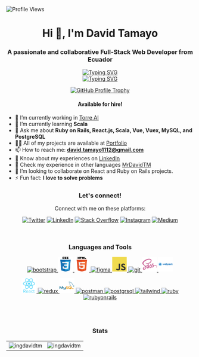 <p align="left">
  <img src="https://komarev.com/ghpvc/?username=mrdavidtm&label=Profile%20views&color=0e75b6&style=flat-square" alt="Profile Views">
</p>

<h1 align="center">Hi 👋, I'm David Tamayo</h1>
<h3 align="center">A passionate and collaborative Full-Stack Web Developer from Ecuador</h3>

<div align="center">
  <a href="https://git.io/typing-svg">
    <img src="https://readme-typing-svg.herokuapp.com?font=Fira+Code&size=40&pause=1100&color=53A718&center=true&vCenter=true&width=435&lines=%22Hello%2C+World!%22" alt="Typing SVG">
  </a>
</div>

<div align="center">
  <a href="https://git.io/typing-svg">
    <img src="https://readme-typing-svg.herokuapp.com?font=Fira+Code&size=15&duration=1250&color=53A718&background=000000&center=true&vCenter=true&multiline=true&width=360&height=120&lines=00100010+01001000+01100101+01101100;01101100+01101111+00101100+00100000;01010111+01101111+01110010+01101100;01100100+00100001+00100010" alt="Typing SVG">
  </a>
</div>

<p align="center">
  <a href="https://github.com/ryo-ma/github-profile-trophy">
    <img src="https://github-profile-trophy.vercel.app/?username=mrdavidtm&margin-w=15&theme=juicyfresh&no-frame=true" alt="GitHub Profile Trophy">
  </a>
</p>
<h4 align="center">Available for hire!</h4>

- 🔭 I’m currently working in [Torre AI](https://github.com/MrDavidTM)
- 🌱 I’m currently learning **Scala**
- 💬 Ask me about **Ruby on Rails, React.js, Scala, Vue, Vuex, MySQL, and PostgreSQL**
- 👨‍💻 All of my projects are available at [Portfolio](https://ingdavidtm.github.io/portfolio/)
- 📫 How to reach me: **david.tamayo1112@gmail.com**
- 📄 Know about my experiences on [LinkedIn](https://www.linkedin.com/in/ing-david-tamayo)
- 🔮 Check my experience in other languages [MrDavidTM](https://github.com/MrDavidTM)
- 👯 I’m looking to collaborate on React and Ruby on Rails projects.
- ⚡ Fun fact: **I love to solve problems**



<h3 align="center">Let's connect!</h3>
<p align="center">Connect with me on these platforms:</p>
<p align="center">
  <a href="https://twitter.com/david5tm" target="_blank"><img src="https://github.com/gauravghongde/social-icons/blob/master/SVG/Color/Twitter.svg" alt="Twitter" height="50" width="50"></a>
  <a href="https://www.linkedin.com/in/ing-david-tamayo/" target="_blank"><img src="https://github.com/gauravghongde/social-icons/blob/master/SVG/Color/LinkedIN.svg" alt="LinkedIn" height="50" width="50"></a>
  <a href="https://stackoverflow.com/users/20215198/david-tamayo" target="_blank"><img src="https://github.com/gauravghongde/social-icons/blob/master/SVG/Color/Stackoverflow.svg" alt="Stack Overflow" height="50" width="50"></a>
  <a href="https://www.instagram.com/davitam123/" target="_blank"><img src="https://github.com/gauravghongde/social-icons/blob/master/SVG/Color/Instagram.svg" alt="Instagram" height="50" width="50"></a>
    <a href="https://medium.com/@david.tamayo1112" target="_blank"><img src="https://github.com/gauravghongde/social-icons/blob/master/SVG/Color/Medium.svg" alt="Medium" height="50" width="50"></a>
</p>
<div>‎ </div>

<h3 align="center">Languages and Tools</h3>
<p align="center">
  <a href="https://getbootstrap.com" target="_blank"> <img src="https://brandslogos.com/wp-content/uploads/images/bootstrap-logo.png" alt="bootstrap" width="40" height="40"/> </a> 
  <a href="https://www.w3schools.com/css/" target="_blank" rel="noreferrer"> <img src="https://raw.githubusercontent.com/devicons/devicon/master/icons/css3/css3-original-wordmark.svg" alt="css3" width="40" height="40"/> </a>
  <a href="https://www.w3.org/html/" target="_blank" rel="noreferrer"> <img src="https://raw.githubusercontent.com/devicons/devicon/master/icons/html5/html5-original-wordmark.svg" alt="html5" width="40" height="40"/> </a>
  <a href="https://www.figma.com/" target="_blank"> <img src="https://www.vectorlogo.zone/logos/figma/figma-icon.svg" alt="figma" width="40" height="40"/> </a>
  <a href="https://developer.mozilla.org/en-US/docs/Web/JavaScript" target="_blank" rel="noreferrer"> <img src="https://raw.githubusercontent.com/devicons/devicon/master/icons/javascript/javascript-original.svg" alt="javascript" width="40" height="40"/> </a>
  <a href="https://git-scm.com/" target="_blank"> <img src="https://www.vectorlogo.zone/logos/git-scm/git-scm-icon.svg" alt="git" width="40" height="40"/> </a>
  <a href="https://sass-lang.com" target="_blank" rel="noreferrer"> <img src="https://raw.githubusercontent.com/devicons/devicon/master/icons/sass/sass-original.svg" alt="sass" width="40" height="40"/> </a>
  <a href="https://webpack.js.org" target="_blank" rel="noreferrer"> <img src="https://raw.githubusercontent.com/devicons/devicon/d00d0969292a6569d45b06d3f350f463a0107b0d/icons/webpack/webpack-original-wordmark.svg" alt="webpack" width="40" height="40"/> </a>
  </p>
  <p align="center">
  <a href="https://reactjs.org/" target="_blank"> <img src="https://github.com/devicons/devicon/blob/master/icons/react/react-original-wordmark.svg" alt="react" width="40" height="40"/> </a>
  <a href="https://redux.js.org/" target="_blank"> <img src="https://d33wubrfki0l68.cloudfront.net/0834d0215db51e91525a25acf97433051f280f2f/c30f5/img/redux.svg" alt="redux" width="40" height="40"/> </a>
  <a href="https://www.mysql.com/" target="_blank"> <img src="https://github.com/devicons/devicon/blob/master/icons/mysql/mysql-original-wordmark.svg" alt="mysql" width="40" height="40"/> </a>
  <a href="https://postman.com" target="_blank"> <img src="https://www.vectorlogo.zone/logos/getpostman/getpostman-icon.svg" alt="postman" width="40" height="40"/> </a>
  <a href="https://www.postgresql.org/" target="_blank"> <img src="https://www.vectorlogo.zone/logos/postgresql/postgresql-icon.svg" alt="postgrsql" width="40" height="40"/> </a>
  <a href="https://tailwindcss.com/" target="_blank"> <img src="https://www.vectorlogo.zone/logos/tailwindcss/tailwindcss-icon.svg" alt="tailwind" width="40" height="40"/> </a>
  <a href="https://www.ruby-lang.org/en/" target="_blank"> <img src="https://www.vectorlogo.zone/logos/ruby-lang/ruby-lang-icon.svg" alt="ruby" width="40" height="40"/> </a>
  <a href="https://rubyonrails.org/" target="_blank"> <img src="https://www.logo.wine/a/logo/Ruby_on_Rails/Ruby_on_Rails-Logo.wine.svg" alt="rubyonrails" width="40" height="40"/> </a>
  </p>

<div>‎ </div>
<div>‎ </div>
<h3 align="center">Stats</h3>

<table width="100%" align="center">
  <tr>
    <td>
      <img align="center" height="190em" src="https://github-readme-stats.vercel.app/api/top-langs?username=mrdavidtm&show_icons=true&locale=en&theme=tokyonight&hide_border=true" alt="ingdavidtm" />
    </td>
    <td>
      <img align="center" height="190em" src="https://github-readme-stats.vercel.app/api?username=mrdavidtm&show_icons=true&locale=en&theme=tokyonight&hide_border=true" alt="ingdavidtm" />
    </td>
  </tr>
</table>
